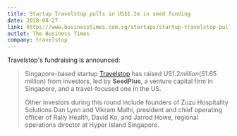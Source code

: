 ```yaml
---
title: Startup Travelstop pulls in US$1.2m in seed funding
date: 2018-08-27
link: https://www.businesstimes.com.sg/startups/startup-travelstop-pulls-in-us12m-in-seed-funding
outlet: The Business Times
company: travelstop
---
```


Travelstop's fundraising is announced:

> Singapore-based startup [Travelstop](https://www.travelstop.com/) has raised US$1.2 million (S$1.65 million) from investors, led by **SeedPlus**, a venture capital firm in Singapore, and a travel-focused one in the US.
> 
> Other investors during this round include founders of Zuzu Hospitality Solutions Dan Lynn and Vikram Malhi, president and chief operating officer of Rally Health, David Ko, and Jarrod Howe, regional operations director at Hyper Island Singapore.